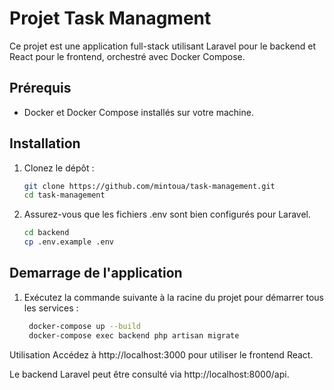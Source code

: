 # Projet Task Managment

Ce projet est une application full-stack utilisant Laravel pour le backend et React pour le frontend, orchestré avec Docker Compose.

## Prérequis

- Docker et Docker Compose installés sur votre machine.

## Installation

1. Clonez le dépôt :
   ```bash
   git clone https://github.com/mintoua/task-management.git
   cd task-management
2. Assurez-vous que les fichiers .env sont bien configurés pour Laravel.
   ```bash
   cd backend
   cp .env.example .env

## Demarrage de l'application
1. Exécutez la commande suivante à la racine du projet pour démarrer tous les services :
   ```bash
    docker-compose up --build
    docker-compose exec backend php artisan migrate

Utilisation Accédez à http://localhost:3000 pour utiliser le frontend React.

Le backend Laravel peut être consulté via http://localhost:8000/api.
